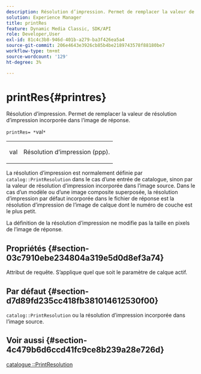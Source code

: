 ```yaml
---
description: Résolution d’impression. Permet de remplacer la valeur de résolution d’impression incorporée dans l’image de réponse.
solution: Experience Manager
title: printRes
feature: Dynamic Media Classic, SDK/API
role: Developer,User
exl-id: 81c4c3b8-946d-401b-a279-ba3f426ea5a4
source-git-commit: 206e4643e3926cb85b4be2189743578f88180be7
workflow-type: tm+mt
source-wordcount: '129'
ht-degree: 3%

---
```


# printRes{#printres}

Résolution d’impression. Permet de remplacer la valeur de résolution d’impression incorporée dans l’image de réponse.

`printRes= *`val`*`

<table id="simpletable_85C271760AE5466C96115027E6511559"> 
 <tr class="strow"> 
  <td class="stentry"> <p><span class="varname"> val</span> </p> </td> 
  <td class="stentry"> <p>Résolution d’impression (ppp). </p></td> 
 </tr> 
</table>

La résolution d’impression est normalement définie par `catalog::PrintResolution` dans le cas d’une entrée de catalogue, sinon par la valeur de résolution d’impression incorporée dans l’image source. Dans le cas d’un modèle ou d’une image composite superposée, la résolution d’impression par défaut incorporée dans le fichier de réponse est la résolution d’impression de l’image de calque dont le numéro de couche est le plus petit.

La définition de la résolution d’impression ne modifie pas la taille en pixels de l’image de réponse.

## Propriétés {#section-03c7910ebe234804a319e5d0d8ef3a74}

Attribut de requête. S’applique quel que soit le paramètre de calque actif.

## Par défaut {#section-d7d89fd235cc418fb381014612530f00}

`catalog::PrintResolution` ou la résolution d’impression incorporée dans l’image source.

## Voir aussi {#section-4c479b6d6ccd41fc9ce8b239a28e726d}

[catalogue ::PrintResolution](../../../../../is-api/image-catalog/image-serving-api-ref/c-image-catalog-reference/c-image-svg-data-reference/c-image-data-reference/r-printresolution-cat.md#reference-4ebb2e136995470b84b7c5e10cb8e5f5)

